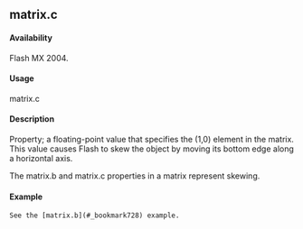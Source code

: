 ## matrix.c

#### Availability

Flash MX 2004.

#### Usage

matrix.c

#### Description

Property; a floating-point value that specifies the (1,0) element in the matrix. This value causes Flash to skew the object by moving its bottom edge along a horizontal axis.
>
The matrix.b and matrix.c properties in a matrix represent skewing.

#### Example

```
See the [matrix.b](#_bookmark728) example.

```